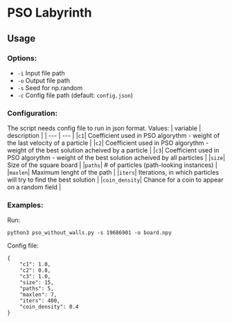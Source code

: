 # PSO Labyrinth

## Usage

### Options:
 - `-i` Input file path
 - `-o` Output file path
 - `-s` Seed for np.random
 - `-c` Config file path (default: `config.json`)

### Configuration:
The script needs config file to run in json format. Values:
| variable | description |
| --- | --- |
|`c1`| Coefficient used in PSO algorythm - weight of the last velocity of a particle |
|`c2`| Coefficient used in PSO algorythm - weight of the best solution acheived by a particle |
|`c3`| Coefficient used in PSO algorythm - weight of the best solution acheived by all particles |
|`size`| Size of the square board |
|`paths`| # of particles (path-looking instances) |
|`maxlen`| Maximum lenght of the path |
|`iters`| Iterations, in which particles will try to find the best solution |
|`coin_density`| Chance for a coin to appear on a random field |

### Examples:
Run:

```
python3 pso_without_walls.py -s 19686901 -o board.npy
```

Config file:

```
{
    "c1": 1.0,
    "c2": 0.8,
    "c3": 1.0,
    "size": 15,
    "paths": 5,
    "maxlen": 7,
    "iters": 400,
    "coin_density": 0.4
}
```